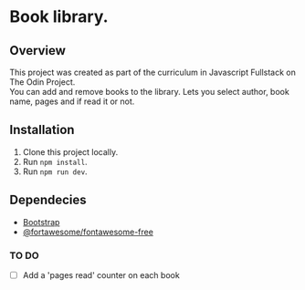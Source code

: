 # Book library.
## Overview
This project was created as part of the curriculum in Javascript Fullstack on The Odin Project.</br>
You can add and remove books to the library. Lets you select author, book name, pages and if read it or not.

## Installation

1. Clone this project locally.
2. Run `npm install`.
3. Run `npm run dev`.


## Dependecies
* [Bootstrap](https://getbootstrap.com/)
* [@fortawesome/fontawesome-free](https://fontawesome.com/how-to-use/on-the-web/setup/using-package-managers)

### TO DO
- [ ] Add a 'pages read' counter on each book
